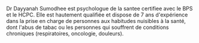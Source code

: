 
Dr Dayyanah Sumodhee est psychologue de la santee certifiee avec le BPS et le HCPC.
Elle est hautement qualifiée et dispose de 7 ans d'expérience dans la prise en charge de personnes aux habitudes nuisibles à la santé, dont l'abus de tabac
ou les personnes qui souffrent de conditions chroniques (respiratoires, oncologie, douleurs).
